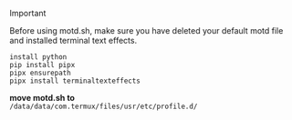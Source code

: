 > [!IMPORTANT]
> Before using motd.sh, make sure you have deleted your default motd file and installed terminal text effects.

`install python`  
`pip install pipx`  
`pipx ensurepath`  
`pipx install terminaltexteffects`

**move motd.sh to**  
`/data/data/com.termux/files/usr/etc/profile.d/`
